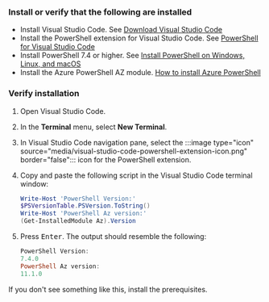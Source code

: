### Install or verify that the following are installed

- Install Visual Studio Code. See [Download Visual Studio Code](https://code.visualstudio.com/download)
- Install the PowerShell extension for Visual Studio Code. See [PowerShell for Visual Studio Code](https://marketplace.visualstudio.com/items?itemName=ms-vscode.PowerShell)
- Install PowerShell 7.4 or higher. See [Install PowerShell on Windows, Linux, and macOS](/powershell/scripting/install/installing-powershell)
- Install the Azure PowerShell AZ module. [How to install Azure PowerShell](/powershell/azure/install-azure-powershell)

### Verify installation

1. Open Visual Studio Code.
1. In the **Terminal** menu, select **New Terminal**.
1. In Visual Studio Code navigation pane, select the :::image type="icon" source="media/visual-studio-code-powershell-extension-icon.png" border="false"::: icon for the PowerShell extension.
1. Copy and paste the following script in the Visual Studio Code terminal window:

   ```powershell
   Write-Host 'PowerShell Version:'
   $PSVersionTable.PSVersion.ToString()
   Write-Host 'PowerShell Az version:'
   (Get-InstalledModule Az).Version
   ```

1. Press <kbd>Enter</kbd>. The output should resemble the following:

   ```powershell
   PowerShell Version:
   7.4.0
   PowerShell Az version:
   11.1.0
   ```

If you don't see something like this, install the prerequisites.